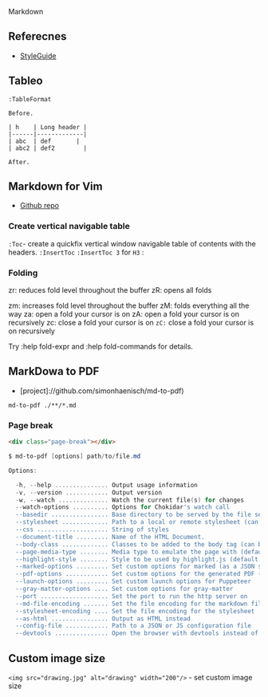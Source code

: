 Markdown

## Referecnes

- [StyleGuide](https://cirosantilli.com/markdown-style-guide/#option-header-atx)

## Tableo


`:TableFormat`

```
Before.

| h    | Long header |
|------|-------------|
| abc  | def       |
| abc2 | def2        |

After.
```


## Markdown for Vim

- [Github repo](https://github.com/preservim/vim-markdown)

### Create vertical navigable table

`:Toc`- create a quickfix vertical window navigable table of contents with the headers.
`:InsertToc`
`:InsertToc 3` for `H3`
:

### Folding

zr: reduces fold level throughout the buffer
zR: opens all folds

zm: increases fold level throughout the buffer
zM: folds everything all the way
za: open a fold your cursor is on
zA: open a fold your cursor is on recursively
zc: close a fold your cursor is on
`zC:` close a fold your cursor is on recursively

Try :help fold-expr and :help fold-commands for details.

## MarkDowa to PDF

- [project]://github.com/simonhaenisch/md-to-pdf)

`md-to-pdf ./**/*.md`

### Page break


```html
<div class="page-break"></div>
```

```PowerShell
$ md-to-pdf [options] path/to/file.md

Options:

  -h, --help ............... Output usage information
  -v, --version ............ Output version
  -w, --watch .............. Watch the current file(s) for changes
  --watch-options .......... Options for Chokidar's watch call
  --basedir ................ Base directory to be served by the file server
  --stylesheet ............. Path to a local or remote stylesheet (can be passed multiple times)
  --css .................... String of styles
  --document-title ......... Name of the HTML Document.
  --body-class ............. Classes to be added to the body tag (can be passed multiple times)
  --page-media-type ........ Media type to emulate the page with (default: screen)
  --highlight-style ........ Style to be used by highlight.js (default: github)
  --marked-options ......... Set custom options for marked (as a JSON string)
  --pdf-options ............ Set custom options for the generated PDF (as a JSON string)
  --launch-options ......... Set custom launch options for Puppeteer
  --gray-matter-options .... Set custom options for gray-matter
  --port ................... Set the port to run the http server on
  --md-file-encoding ....... Set the file encoding for the markdown file
  --stylesheet-encoding .... Set the file encoding for the stylesheet
  --as-html ................ Output as HTML instead
  --config-file ............ Path to a JSON or JS configuration file
  --devtools ............... Open the browser with devtools instead of creating PDF
```
## Custom image size

`<img src="drawing.jpg" alt="drawing" width="200"/>` - set custom image size
